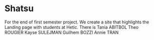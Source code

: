 # Shatsu
For the end of first semester project. 
We create a site that highlights the Landing page with students at Hetic.
There is 
Tania ABITBOL
Theo ROUGIER
Kayse SULEJMAN
Guilhem BOZZI
Annie TRAN
